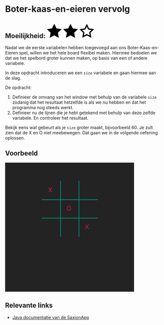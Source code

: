 # Boter-kaas-en-eieren vervolg
## Moeilijkheid: ![Filled](../resources/star-filled.svg) ![Filled](../resources/star-filled.svg) ![Filled](../resources/star-outlined.svg)

Nadat we de eerste variabelen hebben toegevoegd aan ons Boter-Kaas-en-Eieren spel, willen we het hele board flexibel maken. Hiermee bedoelen we dat we het spelbord groter kunnen maken, op basis van een of andere variabele.

In deze opdracht introduceren we een `size` variabele en gaan hiermee aan de slag.

De opdracht:
1. Definieer de omvang van het window met behulp van de variabele ```size``` zodanig dat het resultaat hetzelfde is als we nu hebben en dat het programma nog steeds werkt.
2. Definieer nu de lijnen die je hebt getekend met behulp van deze zelfde variabele. En controleer het resultaat. 

Bekijk eens wat gebeurt als je ```size``` groter maakt, bijvoorbeeld 60. Je zult zien dat de X en O niet meebewegen. Dat gaan we in de volgende oefening oplossen.

## Voorbeeld
![Example](sample_output.png)

## Relevante links
* [Java documentatie van de SaxionApp](https://saxionapp.hboictlab.nl/nl/saxion/app/SaxionApp.html)